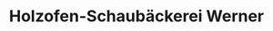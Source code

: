 ---
title: "Holzofen-Schaubäckerei Werner"
url: /muelsen/holzofen-schaubaeckerei-werner/
shop: Bäckerei
---